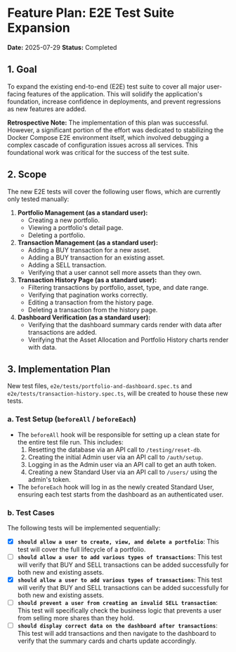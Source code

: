 # Feature Plan: E2E Test Suite Expansion

**Date:** 2025-07-29
**Status:** Completed

## 1. Goal

To expand the existing end-to-end (E2E) test suite to cover all major user-facing features of the application. This will solidify the application's foundation, increase confidence in deployments, and prevent regressions as new features are added.

**Retrospective Note:** The implementation of this plan was successful. However, a significant portion of the effort was dedicated to stabilizing the Docker Compose E2E environment itself, which involved debugging a complex cascade of configuration issues across all services. This foundational work was critical for the success of the test suite.

## 2. Scope

The new E2E tests will cover the following user flows, which are currently only tested manually:

1.  **Portfolio Management (as a standard user):**
    *   Creating a new portfolio.
    *   Viewing a portfolio's detail page.
    *   Deleting a portfolio.
2.  **Transaction Management (as a standard user):**
    *   Adding a BUY transaction for a new asset.
    *   Adding a BUY transaction for an existing asset.
    *   Adding a SELL transaction.
    *   Verifying that a user cannot sell more assets than they own.
4.  **Transaction History Page (as a standard user):**
    *   Filtering transactions by portfolio, asset, type, and date range.
    *   Verifying that pagination works correctly.
    *   Editing a transaction from the history page.
    *   Deleting a transaction from the history page.
3.  **Dashboard Verification (as a standard user):**
    *   Verifying that the dashboard summary cards render with data after transactions are added.
    *   Verifying that the Asset Allocation and Portfolio History charts render with data.

## 3. Implementation Plan

New test files, `e2e/tests/portfolio-and-dashboard.spec.ts` and `e2e/tests/transaction-history.spec.ts`, will be created to house these new tests.

### a. Test Setup (`beforeAll` / `beforeEach`)

*   The `beforeAll` hook will be responsible for setting up a clean state for the entire test file run. This includes:
    1.  Resetting the database via an API call to `/testing/reset-db`.
    2.  Creating the initial Admin user via an API call to `/auth/setup`.
    3.  Logging in as the Admin user via an API call to get an auth token.
    4.  Creating a new Standard User via an API call to `/users/` using the admin's token.
*   The `beforeEach` hook will log in as the newly created Standard User, ensuring each test starts from the dashboard as an authenticated user.

### b. Test Cases

The following tests will be implemented sequentially:

- [x] **`should allow a user to create, view, and delete a portfolio`**: This test will cover the full lifecycle of a portfolio.
- [ ] **`should allow a user to add various types of transactions`**: This test will verify that BUY and SELL transactions can be added successfully for both new and existing assets.
- [x] **`should allow a user to add various types of transactions`**: This test will verify that BUY and SELL transactions can be added successfully for both new and existing assets.
- [ ] **`should prevent a user from creating an invalid SELL transaction`**: This test will specifically check the business logic that prevents a user from selling more shares than they hold.
- [ ] **`should display correct data on the dashboard after transactions`**: This test will add transactions and then navigate to the dashboard to verify that the summary cards and charts update accordingly.
